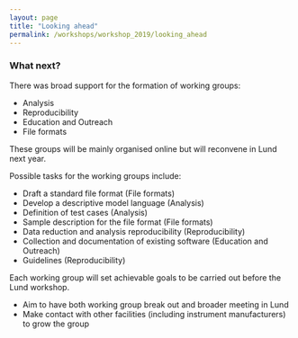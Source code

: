 ```yaml
---
layout: page
title: "Looking ahead"
permalink: /workshops/workshop_2019/looking_ahead
---
```


### What next?

There was broad support for the formation of working groups:

- Analysis
- Reproducibility
- Education and Outreach
- File formats

These groups will be mainly organised online but will reconvene in Lund next year.

Possible tasks for the working groups include:

- Draft a standard file format (File formats)
- Develop a descriptive model language (Analysis)
- Definition of test cases (Analysis)
- Sample description for the file format (File formats)
- Data reduction and analysis reproducibility (Reproducibility)
- Collection and documentation of existing software (Education and Outreach)
- Guidelines (Reproducibility)

Each working group will set achievable goals to be carried out before the Lund workshop.

- Aim to have both working group break out and broader meeting in Lund
- Make contact with other facilities (including instrument manufacturers) to grow the group
